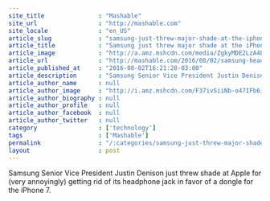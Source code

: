 ```yaml
---
site_title               : "Mashable"
site_url                 : "http://mashable.com"
site_locale              : "en_US"
article_slug             : "samsung-just-threw-major-shade-at-the-iphone-7-s-missing-headphone-jack"
article_title            : "Samsung just threw major shade at the iPhone 7's missing headphone jack"
article_image            : "http://a.amz.mshcdn.com/media/ZgkyMDE2LzA4LzAyL2M5L1NjcmVlbl9TaG90XzIwMTYwODAyX2F0XzExLjQyLjEzX0FNLmZjYWFiLnBuZwpwCXRodW1iCTEyMDB4NjMwCmUJanBn/24ce4d56/14d/Screen_Shot_2016-08-02_at_11.42.13_AM.jpg"
article_url              : "http://mashable.com/2016/08/02/samsung-headphone-jack/"
article_published_at     : "2016-08-02T16:21:28-03:00"
article_description      : "Samsung Senior Vice President Justin Denison just threw shade at Apple for (very annoyingly) getting rid of its headphone jack in favor of a dongle for the iPhone 7."
article_author_name      : null
article_author_image     : "http://i.amz.mshcdn.com/F37ivSiiNb-o47IFb6iPg375yb4=/90x90/2016%2F07%2F26%2F1b%2F201607265aphoto.b0d32.f62b6.jpg"
article_author_biography : null
article_author_profile   : null
article_author_facebook  : null
article_author_twitter   : null
category                 : ['technology']
tags                     : ['Mashable']
permalink                : "/:categories/samsung-just-threw-major-shade-at-the-iphone-7-s-missing-headphone-jack/"
layout                   : post
---
```


Samsung Senior Vice President Justin Denison just threw shade at Apple for (very annoyingly) getting rid of its headphone jack in favor of a dongle for the iPhone 7.
